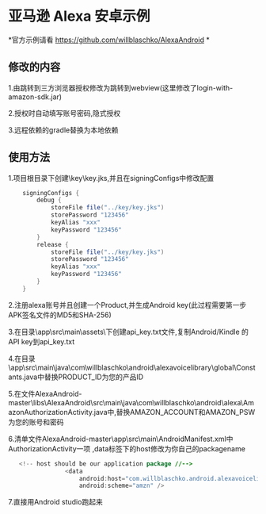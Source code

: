 # 亚马逊 Alexa 安卓示例

*官方示例请看 https://github.com/willblaschko/AlexaAndroid *

## 修改的内容
1.由跳转到三方浏览器授权修改为跳转到webview(这里修改了login-with-amazon-sdk.jar)

2.授权时自动填写账号密码,隐式授权

3.远程依赖的gradle替换为本地依赖

## 使用方法

1.项目根目录下创建\key\key.jks,并且在signingConfigs中修改配置
```java
    signingConfigs {
        debug {
            storeFile file("../key/key.jks")
            storePassword "123456"
            keyAlias "xxx"
            keyPassword "123456"
        }
        release {
            storeFile file("../key/key.jks")
            storePassword "123456"
            keyAlias "xxx"
            keyPassword "123456"
        }
    }
```

2.注册alexa账号并且创建一个Product,并生成Android key(此过程需要第一步APK签名文件的MD5和SHA-256)

3.在目录\app\src\main\assets\下创建api_key.txt文件,复制Android/Kindle 的API key到api_key.txt

4.在目录\app\src\main\java\com\willblaschko\android\alexavoicelibrary\global\Constants.java中替换PRODUCT_ID为您的产品ID

5.在文件AlexaAndroid-master\libs\AlexaAndroid\src\main\java\com\willblaschko\android\alexa\AmazonAuthorizationActivity.java中,替换AMAZON_ACCOUNT和AMAZON_PSW为您的账号和密码

6.清单文件AlexaAndroid-master\app\src\main\AndroidManifest.xml中AuthorizationActivity一项 ,data标签下的host修改为你自己的packagename
```java
   <!-- host should be our application package //-->
                <data
                    android:host="com.willblaschko.android.alexavoicelibrary"
                    android:scheme="amzn" />
```



7.直接用Android studio跑起来
